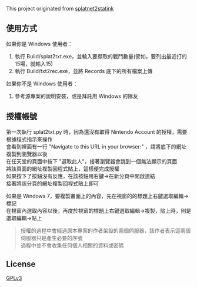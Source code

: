 ﻿This project originated from [splatnet2statink](https://github.com/frozenpandaman/splatnet2statink)

## 使用方式

如果你是 Windows 使用者：
1. 執行 Build/splat2txt.exe，並輸入要擷取的戰鬥數量(譬如，要列出最近打的15場，就輸入15)
2. 執行 Build/txt2rec.exe，並將 Records 底下的所有檔案上傳

如果你不是 Windows 使用者：
1. 參考源專案的說明安裝，或是拜託用 Windows 的隊友

## 授權帳號

第一次執行 splat2txt.py 時，因為還沒有取得 Nintendo Account 的授權，需要根據程式指示來操作  
會看到裡面有一行 "Navigate to this URL in your browser:" ，請將底下的網址複製到瀏覽器以後  
在任天堂的頁面中按下 "選取此人"，接著瀏覽器會跳到一個無法顯示的頁面  
將該頁面的網址複製回程式貼上，這樣便完成授權  
如果按下了按鈕沒有反應，在該按鈕用右鍵->在新分頁中開啟連結  
接著將該分頁的網址複製回程式貼上即可  

如果是 Windows 7，要複製畫面上的內容，先在視窗的的標題上右鍵選取編輯->標記  
在視窗內選取內容以後，再度於視窗的標題上右鍵選取編輯->複製，貼上時，則是選取編輯->貼上  

> 授權的過程中會經過原本專案的作者架設的兩個伺服器，該作者表示這兩個伺服器只是產生必要的序號  
> 過程中並不會收集任何個人相關的資料或密碼  

## License

[GPLv3](https://www.gnu.org/licenses/gpl-3.0.html)
